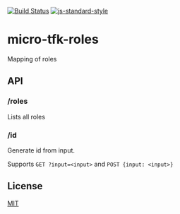 [![Build Status](https://travis-ci.org/telemark/micro-tfk-roles.svg?branch=master)](https://travis-ci.org/telemark/micro-tfk-roles)
[![js-standard-style](https://img.shields.io/badge/code%20style-standard-brightgreen.svg?style=flat)](https://github.com/feross/standard)
# micro-tfk-roles
Mapping of roles

## API

### **/roles**

Lists all roles

### **/id**

Generate id from input.

Supports ```GET ?input=<input>``` and ```POST {input: <input>}```



## License
[MIT](LICENSE)